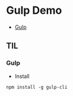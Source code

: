 # Gulp Demo

-   [Gulp](https://gulpjs.com/)

## TIL

### Gulp

-   Install

```Shell
npm install -g gulp-cli
```

